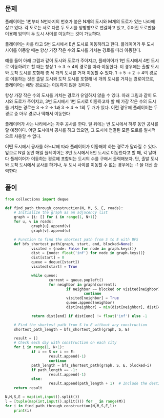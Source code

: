 ## 문제
플레이어는 1번부터 N번까지의 번호가 붙은 N개의 도시와 M개의 도로가 있는 나라에 살고 있다.
각 도로는 서로 다른 두 도시를 양방향으로 연결하고 있고, 주어진 도로만을 이용해 임의의 두 도시 사이를 이동하는 것이 가능하다.

플레이어는 차를 타고 S번 도시에서 E번 도시로 이동하려고 한다. 
플레이어가 두 도시 사이를 이동할 때는 항상 가장 작은 수의 도시를 거치는 경로를 따라 이동한다. 

예를 들어 아래 그림과 같이 도시와 도로가 주어지고, 플레이어가 1번 도시에서 4번 도시로 이동하려고 할 때는 항상 1 → 3 → 4의 경로를 따라 이동한다. 
이 경우에는 출발 도시와 도착 도시를 포함해 총 세 개의 도시를 거쳐 이동할 수 있다. 
1 → 5 → 2 → 4의 경로로 이동하는 것은 출발 도시와 도착 도시를 포함해 네 개의 도시를 거치는 경로이므로, 플레이어는 해당 경로로는 이동하지 않을 것이다.

항상 가장 작은 수의 도시를 거치는 경로가 유일하지 않을 수 있다. 아래 그림과 같이 도시와 도로가 주어지고, 3번 도시에서 1번 도시로 이동하고자 할 때 가장 작은 수의 도시를 거치는 경로는 3 → 2 → 1과 3 → 4 → 1의 두 개가 있다. 이런 경우에 플레이어는 두 경로 중 아무 경로나 택해서 이동한다

플레이어가 사는 나라에서는 자주 공사를 한다. 일 뒤에는 번 도시에서 하루 동안 공사를 할 예정이다. 어떤 도시에서 공사를 하고 있으면, 그 도시에 연결된 모든 도로를 일시적으로 사용할 수 없다.

어떤 도시에서 공사를 하느냐에 따라 플레이어가 이동해야 하는 경로가 달라질 수 있다. 앞으로 N일 동안 매일 플레이어는 S번 도시에서 E번 도시로 이동한다고 할 때, 각 날마다 플레이어가 이동하는 경로에 포함되는 도시의 수를 구해서 출력해보자. 
단, 출발 도시와 도착 도시에서 공사를 하거나, 두 도시 사이를 이동할 수 없는 경우에는 -1 을 대신 출력한다
## 풀이
```python
from collections import deque

def find_path_through_construction(N, M, S, E, roads):
	# Initialize the graph as an adjacency list
	graph = {i: [] for i in range(1, N+1)}
	for u, v in roads:
			graph[u].append(v)
			graph[v].append(u)

	# Function to find the shortest path from S to E with BFS
	def bfs_shortest_path(graph, start, end, blocked=None):
			visited = {node: False for node in graph.keys()}
			dist = {node: float('inf') for node in graph.keys()}
			dist[start] = 0
			queue = deque([start])
			visited[start] = True

			while queue:
					current = queue.popleft()
					for neighbor in graph[current]:
							if neighbor == blocked or visited[neighbor]:
									continue
							visited[neighbor] = True
							queue.append(neighbor)
							dist[neighbor] = min(dist[neighbor], dist[current] + 1)

			return dist[end] if dist[end] != float('inf') else -1

	# Find the shortest path from S to E without any construction
	shortest_path_length = bfs_shortest_path(graph, S, E)

	result = []
	# Check each day with construction on each city
	for i in range(1, N+1):
			if i == S or i == E:
					result.append(-1)
					continue
			path_length = bfs_shortest_path(graph, S, E, blocked=i)
			if path_length == -1:
					result.append(-1)
			else:
					result.append(path_length + 1)  # Include the destination city in the count
	return result

N,M,S,E = map(int,input().split())
l = [tuple(map(int,input().split())) for _ in range(M)]
for i in find_path_through_construction(N,M,S,E,l):
	print(i)
```
